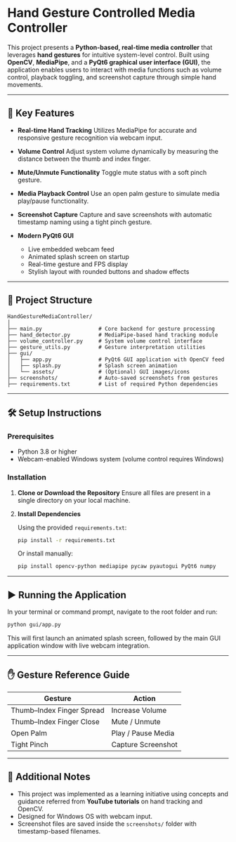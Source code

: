 # Hand Gesture Controlled Media Controller

This project presents a **Python-based, real-time media controller** that leverages **hand gestures** for intuitive system-level control. Built using **OpenCV**, **MediaPipe**, and a **PyQt6 graphical user interface (GUI)**, the application enables users to interact with media functions such as volume control, playback toggling, and screenshot capture through simple hand movements.

---

## 🔹 Key Features

* **Real-time Hand Tracking**
  Utilizes MediaPipe for accurate and responsive gesture recognition via webcam input.

* **Volume Control**
  Adjust system volume dynamically by measuring the distance between the thumb and index finger.

* **Mute/Unmute Functionality**
  Toggle mute status with a soft pinch gesture.

* **Media Playback Control**
  Use an open palm gesture to simulate media play/pause functionality.

* **Screenshot Capture**
  Capture and save screenshots with automatic timestamp naming using a tight pinch gesture.

* **Modern PyQt6 GUI**

  * Live embedded webcam feed
  * Animated splash screen on startup
  * Real-time gesture and FPS display
  * Stylish layout with rounded buttons and shadow effects

---

## 📁 Project Structure

```
HandGestureMediaController/
│
├── main.py                  # Core backend for gesture processing
├── hand_detector.py         # MediaPipe-based hand tracking module
├── volume_controller.py     # System volume control interface
├── gesture_utils.py         # Gesture interpretation utilities
├── gui/
│   ├── app.py               # PyQt6 GUI application with OpenCV feed
│   ├── splash.py            # Splash screen animation
│   └── assets/              # (Optional) GUI images/icons
├── screenshots/             # Auto-saved screenshots from gestures
├── requirements.txt         # List of required Python dependencies
```

---

## 🛠️ Setup Instructions

### Prerequisites

* Python 3.8 or higher
* Webcam-enabled Windows system (volume control requires Windows)

### Installation

1. **Clone or Download the Repository**
   Ensure all files are present in a single directory on your local machine.

2. **Install Dependencies**

   Using the provided `requirements.txt`:

   ```bash
   pip install -r requirements.txt
   ```

   Or install manually:

   ```bash
   pip install opencv-python mediapipe pycaw pyautogui PyQt6 numpy
   ```

---

## ▶️ Running the Application

In your terminal or command prompt, navigate to the root folder and run:

```bash
python gui/app.py
```

This will first launch an animated splash screen, followed by the main GUI application window with live webcam integration.

---

## ✋ Gesture Reference Guide

| Gesture                   | Action             |
| ------------------------- | ------------------ |
| Thumb–Index Finger Spread | Increase Volume    |
| Thumb–Index Finger Close  | Mute / Unmute      |
| Open Palm                 | Play / Pause Media |
| Tight Pinch               | Capture Screenshot |

---

## 📌 Additional Notes

* This project was implemented as a learning initiative using concepts and guidance referred from **YouTube tutorials** on hand tracking and OpenCV.
* Designed for Windows OS with webcam input.
* Screenshot files are saved inside the `screenshots/` folder with timestamp-based filenames.

